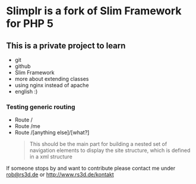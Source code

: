 # Slimplr is a fork of Slim Framework for PHP 5

## This is a private project to learn

* git
* github
* Slim Framework
* more about extending classes
* using nginx instead of apache
* english :)

### Testing generic routing
* Route /
* Route /me
* Route /[anything else]/[what?]
	> This should be the main part for building a nested set of navigation elements to display the site structure, which is defined in a xml structure

If someone stops by and want to contribute please contact me under <rob@rs3d.de> or http://www.rs3d.de/kontakt
